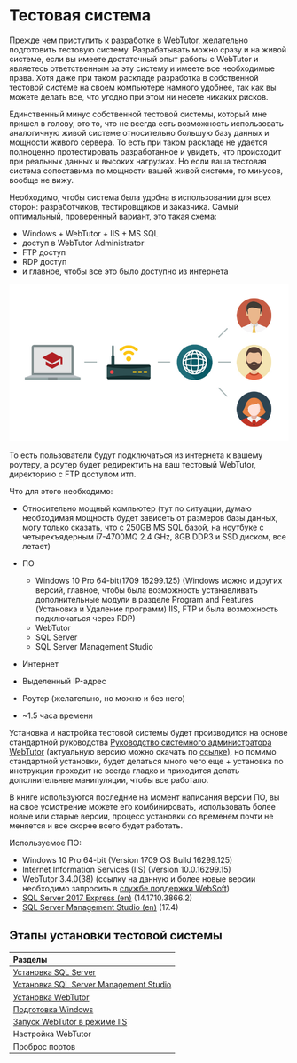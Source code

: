 # Тестовая система

Прежде чем приступить к разработке в WebTutor, желательно подготовить тестовую систему. Разрабатывать можно сразу и на живой системе, если вы имеете достаточный опыт работы с WebTutor и являетесь ответственным за эту систему и имеете все необходимые права. Хотя даже при таком раскладе разработка в собственной тестовой системе на своем компьютере намного удобнее, так как вы можете делать все, что угодно при этом ни несете никаких рисков.

Единственный минус собственной тестовой системы, который мне пришел в голову, это то, что не всегда есть возможность использовать аналогичную живой системе относительно большую базу данных и мощности живого сервера. То есть при таком раскладе не удается полноценно протестировать разработанное и увидеть, что происходит при реальных данных и высоких нагрузках. Но если ваша тестовая система сопоставима по мощности вашей живой системе, то минусов, вообще не вижу.

Необходимо, чтобы система была удобна в использовании для всех сторон: разработчиков, тестировщиков и заказчика. Самый оптимальный, проверенный вариант, это такая схема:

* Windows + WebTutor + IIS + MS SQL 
* доступ в WebTutor Administrator
* FTP доступ
* RDP доступ
* и главное, чтобы все это было доступно из интернета

![](/Development/TestSystem/1.jpg)

То есть пользователи будут подключаться из интернета к вашему роутеру, а роутер будет редиректить на ваш тестовый WebTutor, директорию с FTP доступом итп.

Что для этого необходимо:

* Относительно мощный компьютер \(тут по ситуации, думаю необходимая мощность будет зависеть от размеров базы данных, могу только сказать, что c 250GB MS SQL базой, на ноутбуке с четырехъядерным i7-4700MQ 2.4 GHz, 8GB DDR3 и SSD диском, все летает\)
* ПО

  * Windows 10 Pro 64-bit\(1709 16299.125\) \(Windows можно и других версий, главное, чтобы была возможность устанавливать дополнительные модули в разделе Program and Features \(Установка и Удаление программ\) IIS, FTP и была возможность подключаться через RDP\)
  * WebTutor
  * SQL Server
  * SQL Server Management Studio

* Интернет

* Выделенный IP-адрес

* Роутер \(желательно, но можно и без него\)

* ~1.5 часа времени

Установка и настройка тестовой системы будет производится на основе стандартной руководства [Руководство системного администратора WebTutor](/Development/TestSystem/WebTutorInstallation.pdf) \(актуальную версию можно скачать по [ссылке](http://news.websoft.ru/view_doc.html?mode=doc_type&object_id=5486421379493803019&doc_id=5900009198344233385&section_id=5903427210833450983)\), но помимо стандартной установки, будет делаться много чего еще + установка по инструкции проходит не всегда гладко и приходится делать дополнительные манипуляции, чтобы все работало.

В книге используются последние на момент написания версии ПО, вы на свое усмотрение можете его комбинировать, использовать более новые или старые версии, процесс установки со временем почти не меняется и все скорее всего будет работать.

Используемое ПО:

* Windows 10 Pro 64-bit \(Version 1709  OS Build 16299.125\)
* Internet Information Services \(IIS\) \(Version 10.0.16299.15\)
* WebTutor 3.4.0\(38\) \(ссылку на данную и более новые версии необходимо запросить в [службе поддержки WebSoft](http://news.websoft.ru)\)
* [SQL Server 2017 Express \(en\)](https://www.microsoft.com/en-us/download/details.aspx?id=55994) \(14.1710.3866.2\)
* [SQL Server Management Studio \(en\)](https://go.microsoft.com/fwlink/?linkid=864329&clcid=0x409) \(17.4\)

## Этапы установки тестовой системы

| Разделы |
| :--- |
| [Установка SQL Server](/Development/TestSystem/InstallationSQLServer/README.md) |
| [Установка SQL Server Management Studio](/Development/TestSystem/InstallationSSMS/README.md) |
| [Установка WebTutor](/Development/TestSystem/InstallationWebTutor/README.md) |
| [Подготовка Windows](/Development/TestSystem/PrepairingWindows/README.md) |
| [Запуск WebTutor в режиме IIS](/Development/TestSystem/StartWebTutorIISMode/README.md) |
| Настройка WebTutor |
| Проброс портов |



